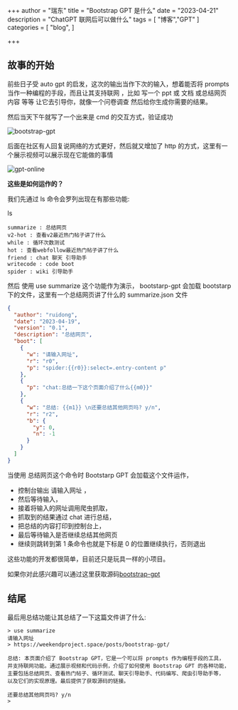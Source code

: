 +++
author = "瑞东"
title = "Bootstrap GPT 是什么"
date = "2023-04-21"
description = "ChatGPT 联网后可以做什么"
tags = [
   "博客","GPT"
]
categories = [
    "blog",
]

+++

## 故事的开始

前些日子受 auto gpt 的启发，这次的输出当作下次的输入，想着能否将 prompts 当作一种编程的手段，而且让其支持联网 ，比如 写一个 ppt 或 文档 或总结网页内容 等等 让它去引导你，就像一个问卷调查 然后给你生成你需要的结果。

然后当天下午就写了一个出来是 cmd 的交互方式，验证成功

![bootstrap-gpt](https://raw.githubusercontent.com/weekend-project-space/bootstrap-gpt/main/doc/demo.gif)

后面在社区有人回复说网络的方式更好，然后就又增加了 http 的方式，这里有一个展示视频可以展示现在它能做的事情

![gpt-online](https://raw.githubusercontent.com/weekend-project-space/bootstrap-gpt/main/doc/gpt-online-demo.gif)

**这些是如何运作的？**

我们先通过 ls 命令会罗列出现在有那些功能:

ls

```
summarize : 总结网页
v2-hot : 查看v2最近热门帖子讲了什么
while : 循环次数测试
hot : 查看webfollow最近热门帖子讲了什么
friend : chat 聊天 引导助手
writecode : code boot
spider : wiki 引导助手
```

然后 使用 use summarize 这个功能作为演示， bootstarp-gpt 会加载 bootstarp 下的文件，这里有一个总结网页讲了什么的 summarize.json 文件

```json
{
  "author": "ruidong",
  "date": "2023-04-19",
  "version": "0.1",
  "description": "总结网页",
  "boot": [
    {
      "w": "请输入网址",
      "r": "r0",
      "p": "spider:{{r0}}:select=.entry-content p"
    },
    {
      "p": "chat:总结一下这个页面介绍了什么{{m0}}"
    },
    {
      "w": "总结: {{m1}} \n还要总结其他网页吗? y/n",
      "r": "r2",
      "b": {
        "y": 0,
        "n": -1
      }
    }
  ]
}
```

当使用 总结网页这个命令时 Bootstarp GPT 会加载这个文件运作，

- 控制台输出 请输入网址 ，
- 然后等待输入，
- 接着将输入的网址调用爬虫抓取，
- 抓取到的结果通过 chat 进行总结，
- 把总结的内容打印到控制台上，
- 最后等待输入是否继续总结其他网页
- 继续则跳转到第 1 条命令也就是下标是 0 的位置继续执行，否则退出

这些功能的开发都很简单，目前还只是玩具一样的小项目。

如果你对此感兴趣可以通过这里获取源码[bootstrap-gpt](https://github.com/weekend-project-space/bootstrap-gpt)

## 结尾

最后用总结功能让其总结了一下这篇文件讲了什么:

```
> use summarize
请输入网址
> https://weekendproject.space/posts/bootstrap-gpt/

总结: 本页面介绍了 Bootstrap GPT，它是一个可以将 prompts 作为编程手段的工具，
并支持联网功能。通过展示视频和代码示例，介绍了如何使用 Bootstrap GPT 的各种功能，
主要包括总结网页、查看热门帖子、循环测试、聊天引导助手、代码编写、爬虫引导助手等，
以及它们的实现原理。最后提供了获取源码的链接。

还要总结其他网页吗? y/n
>

```
